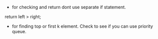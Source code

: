 - for checking and return dont use separate if statement. 

return left > right;

- for finding top or first k element. Check to see if you can use priority queue. 
